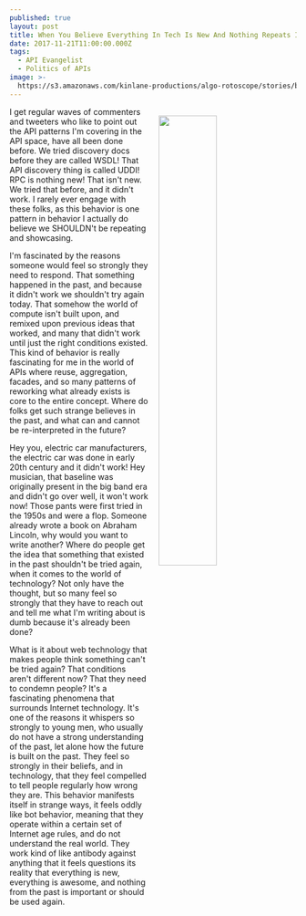 ```yaml
---
published: true
layout: post
title: When You Believe Everything In Tech Is New And Nothing Repeats Itself
date: 2017-11-21T11:00:00.000Z
tags:
  - API Evangelist
  - Politics of APIs
image: >-
  https://s3.amazonaws.com/kinlane-productions/algo-rotoscope/stories/beach-rocks-currents_blue_circuit_4.jpg
---
```

<p><img src="https://s3.amazonaws.com/kinlane-productions/algo-rotoscope/stories/beach-rocks-currents_blue_circuit_4.jpg" align="right" width="45%" style="padding: 15px;" /></p>I get regular waves of commenters and tweeters who like to point out the API patterns I'm covering in the API space, have all been done before. We tried discovery docs before they are called WSDL! That API discovery thing is called UDDI! RPC is nothing new! That isn't new. We tried that before, and it didn't work. I rarely ever engage with these folks, as this behavior is one pattern in behavior I actually do believe we SHOULDN't be repeating and showcasing.

I'm fascinated by the reasons someone would feel so strongly they need to respond. That something happened in the past, and because it didn't work we shouldn't try again today. That somehow the world of compute isn't built upon, and remixed upon previous ideas that worked, and many that didn't work until just the right conditions existed. This kind of behavior is really fascinating for me in the world of APIs where reuse, aggregation, facades, and so many patterns of reworking what already exists is core to the entire concept. Where do folks get such strange believes in the past, and what can and cannot be re-interpreted in the future?

Hey you, electric car manufacturers, the electric car was done in early 20th century and it didn't work! Hey musician, that baseline was originally present in the big band era and didn't go over well, it won't work now! Those pants were first tried in the 1950s and were a flop. Someone already wrote a book on Abraham Lincoln, why would you want to write another? Where do people get the idea that something that existed in the past shouldn't be tried again, when it comes to the world of technology? Not only have the thought, but so many feel so strongly that they have to reach out and tell me what I'm writing about is dumb because it's already been done? 

What is it about web technology that makes people think something can't be tried again? That conditions aren't different now? That they need to condemn people? It's a fascinating phenomena that surrounds Internet technology. It's one of the reasons it whispers so strongly to young men, who usually do not have a strong understanding of the past, let alone how the future is built on the past. They feel so strongly in their beliefs, and in technology, that they feel compelled to tell people regularly how wrong they are. This behavior manifests itself in strange ways, it feels oddly like bot behavior, meaning that they operate within a certain set of Internet age rules, and do not understand the real world. They work kind of like antibody against anything that it feels questions its reality that everything is new, everything is awesome, and nothing from the past is important or should be used again.
